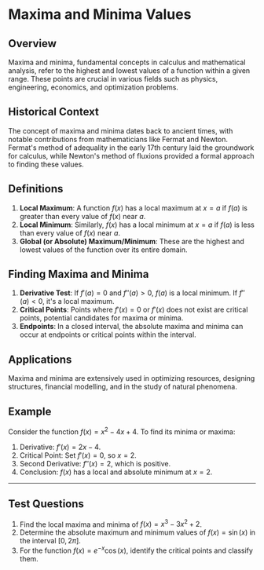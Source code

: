 # Maxima and Minima Values

## Overview

Maxima and minima, fundamental concepts in calculus and mathematical analysis, refer to the highest and lowest values of a function within a given range. These points are crucial in various fields such as physics, engineering, economics, and optimization problems. 

## Historical Context

The concept of maxima and minima dates back to ancient times, with notable contributions from mathematicians like Fermat and Newton. Fermat's method of adequality in the early 17th century laid the groundwork for calculus, while Newton's method of fluxions provided a formal approach to finding these values.

## Definitions

1. **Local Maximum**: A function $f(x)$ has a local maximum at $x = a$ if $f(a)$ is greater than every value of $f(x)$ near $a$.
2. **Local Minimum**: Similarly, $f(x)$ has a local minimum at $x = a$ if $f(a)$ is less than every value of $f(x)$ near $a$.
3. **Global (or Absolute) Maximum/Minimum**: These are the highest and lowest values of the function over its entire domain.

## Finding Maxima and Minima

1. **Derivative Test**: If $f'(a) = 0$ and $f''(a) > 0$, $f(a)$ is a local minimum. If $f''(a) < 0$, it's a local maximum.
2. **Critical Points**: Points where $f'(x) = 0$ or $f'(x)$ does not exist are critical points, potential candidates for maxima or minima.
3. **Endpoints**: In a closed interval, the absolute maxima and minima can occur at endpoints or critical points within the interval.

## Applications

Maxima and minima are extensively used in optimizing resources, designing structures, financial modelling, and in the study of natural phenomena.

## Example

Consider the function $f(x) = x^2 - 4x + 4$. To find its minima or maxima:

1. Derivative: $f'(x) = 2x - 4$.
2. Critical Point: Set $f'(x) = 0$, so $x = 2$.
3. Second Derivative: $f''(x) = 2$, which is positive.
4. Conclusion: $f(x)$ has a local and absolute minimum at $x = 2$.

---

## Test Questions

1. Find the local maxima and minima of $f(x) = x^3 - 3x^2 + 2$.
2. Determine the absolute maximum and minimum values of $f(x) = \sin(x)$ in the interval $[0, 2\pi]$.
3. For the function $f(x) = e^{-x} \cos(x)$, identify the critical points and classify them.